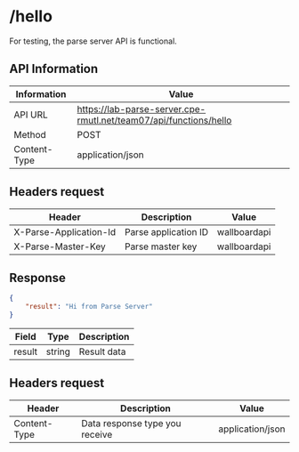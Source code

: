 # /hello
For testing, the parse server API is functional. 


## API Information
| Information  | Value                                                             |
|--------------|-------------------------------------------------------------------|
| API URL      | https://lab-parse-server.cpe-rmutl.net/team07/api/functions/hello |
| Method       | POST                                                              |
| Content-Type | application/json                                                  |

## Headers request
| Header                 | Description          | Value        |
|------------------------|----------------------|--------------|
| X-Parse-Application-Id | Parse application ID | wallboardapi |
| X-Parse-Master-Key     | Parse master key     | wallboardapi |


## Response
```json
{
    "result": "Hi from Parse Server"
}
```

| Field  | Type   | Description |
|--------|--------|-------------|
| result | string | Result data |

## Headers request
| Header       | Description                    | Value            |
|--------------|--------------------------------|------------------|
| Content-Type | Data response type you receive | application/json |
